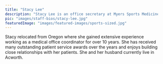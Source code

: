 ```yaml
---
title: "Stacy Lee"
description: "Stacy Lee is an office secretary at Myers Sports Medicine and Orthopaedic Center. Stacy handles patient scheduling and patient check-in."
pic: "images/staff-bios/stacy-lee.jpg"
featuredImage: "images/featured-images/sports-sized.jpg"
---
```


Stacy relocated from Oregon where she gained extensive experience working as a medical office coordinator for over 10 years. She has received many outstanding patient service awards over the years and enjoys building close relationships with her patients. She and her husband currently live in Acworth. 